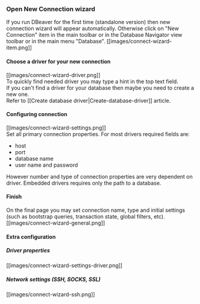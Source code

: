 ### Open New Connection wizard
If you run DBeaver for the first time (standalone version) then new connection wizard will appear automatically.
Otherwise click on "New Connection" item in the main toolbar or in the Database Navigator view toolbar or in the main menu "Database".
[[images/connect-wizard-item.png]]

#### Choose a driver for your new connection
[[images/connect-wizard-driver.png]]  
To quickly find needed driver you may type a hint in the top text field.  
If you can't find a driver for your database then maybe you need to create a new one.  
Refer to [[Create database driver|Create-database-driver]] article.  

#### Configuring connection
[[images/connect-wizard-settings.png]]  
Set all primary connection properties.
For most drivers required fields are:
- host
- port
- database name 
- user name and password

However number and type of connection properties are very dependent on driver.
Embedded drivers requires only the path to a database.

#### Finish
On the final page you may set connection name, type and initial settings (such as bootstrap queries, transaction state, global filters, etc).
[[images/connect-wizard-general.png]]  

#### Extra configuration
##### Driver properties
[[images/connect-wizard-settings-driver.png]]  
##### Network settings (SSH, SOCKS, SSL)
[[images/connect-wizard-ssh.png]]  